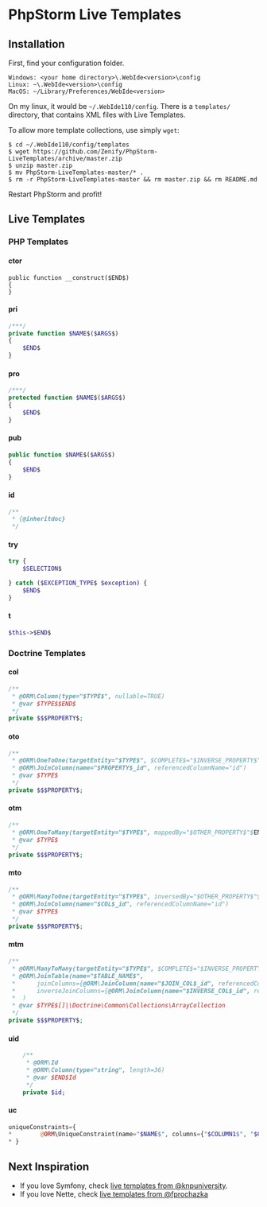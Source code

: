# PhpStorm Live Templates

## Installation

First, find your configuration folder.

	Windows: <your home directory>\.WebIde<version>\config
	Linux: ~\.WebIde<version>\config
	MacOS: ~/Library/Preferences/WebIde<version>

On my linux, it would be `~/.WebIde110/config`. There is a `templates/` directory, that contains XML files with Live Templates.

To allow more template collections, use simply `wget`:

	$ cd ~/.WebIde110/config/templates
	$ wget https://github.com/Zenify/PhpStorm-LiveTemplates/archive/master.zip
	$ unzip master.zip
	$ mv PhpStorm-LiveTemplates-master/* .
	$ rm -r PhpStorm-LiveTemplates-master && rm master.zip && rm README.md


Restart PhpStorm and profit!


## Live Templates

### PHP Templates

#### ctor

```þhp
public function __construct($END$)
{
}
```

#### pri

```php
/***/
private function $NAME$($ARGS$)
{
    $END$
}
```

#### pro

```php
/***/
protected function $NAME$($ARGS$)
{
    $END$
}
```

#### pub

```php
public function $NAME$($ARGS$)
{
    $END$
}
```

#### id

```php
/**
 * {@inheritdoc}
 */
```

#### try

```php
try {
	$SELECTION$

} catch ($EXCEPTION_TYPE$ $exception) {
	$END$
}
```

#### t

```php
$this->$END$
```

### Doctrine Templates

#### col

```php
/**
 * @ORM\Column(type="$TYPE$", nullable=TRUE)
 * @var $TYPE$$END$
 */
private $$$PROPERTY$;
```

#### oto

```php
/**
 * @ORM\OneToOne(targetEntity="$TYPE$", $COMPLETE$="$INVERSE_PROPERTY$"$END$, cascade={"persist"})
 * @ORM\JoinColumn(name="$PROPERTY$_id", referencedColumnName="id")
 * @var $TYPE$
 */
private $$$PROPERTY$;
```

#### otm

```php
/**
 * @ORM\OneToMany(targetEntity="$TYPE$", mappedBy="$OTHER_PROPERTY$"$END$, cascade={"persist"})
 * @var $TYPE$
 */
private $$$PROPERTY$;
```

#### mto

```php
/**
 * @ORM\ManyToOne(targetEntity="$TYPE$", inversedBy="$OTHER_PROPERTY$"$END$, cascade={"persist"})
 * @ORM\JoinColumn(name="$COL$_id", referencedColumnName="id")
 * @var $TYPE$
 */
private $$$PROPERTY$;
```

#### mtm

```php
/**
 * @ORM\ManyToMany(targetEntity="$TYPE$", $COMPLETE$="$INVERSE_PROPERTY$"$END$, cascade={"persist"})
 * @ORM\JoinTable(name="$TABLE_NAME$",
 * 		joinColumns={@ORM\JoinColumn(name="$JOIN_COL$_id", referencedColumnName="id")},
 * 		inverseJoinColumns={@ORM\JoinColumn(name="$INVERSE_COL$_id", referencedColumnName="id")} 
 * 	)
 * @var $TYPE$[]|\Doctrine\Common\Collections\ArrayCollection
 */
private $$$PROPERTY$;
```

#### uid

```php
	/**
	 * @ORM\Id
	 * @ORM\Column(type="string", length=36)
	 * @var $END$Id
	 */
	private $id;
```

#### uc

```php
uniqueConstraints={
*        @ORM\UniqueConstraint(name="$NAME$", columns={"$COLUMN1$", "$COLUMN2$"})     
* }
```

## Next Inspiration

- If you love Symfony, check [live templates from @knpuniversity](https://github.com/knpuniversity/phpstorm-settings).
- If you love Nette, check [live templates from @fprochazka](https://github.com/fprochazka/phpstorm-livetemplates)
